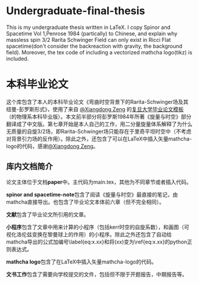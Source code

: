 # Undergraduate-final-thesis

This is my undergraduate thesis written in LaTeX. I copy Spinor and Spacetime Vol 1,Penrose 1984 (partically) to Chinese, and explain why massless spin 3/2 Rarita Schwinger Field can only exist in Ricci Flat spacetime(don't consider the backreaction with gravity, the background field). Moreover, the tex code of including a vectorized mathcha logo(tikz) is included.

# 本科毕业论文

这个库包含了本人的本科毕业论文《弯曲时空背景下的Rarita-Schwinger场及其纽曼-彭罗斯形式》，使用了来自 [@Xiangdong Zeng](https://github.com/stone-zeng) 的[复旦大学毕业论文模板](https://github.com/stone-zeng/fduthesis) （的物理系本科毕业版）。本文前半部分将彭罗斯1984年所著《旋量与时空》部分翻译成了中文版。第七章开始是本人自己的工作，用二分量旋量体系解释了为什么无质量的自旋$3/2$场，即Rarita-Schwinger场只能存在于里奇平坦时空中（不考虑对背景引力场的反作用）。除此之外，还包含了可以在LaTeX中插入矢量mathcha-logo的代码，感谢[@Xiangdong Zeng](https://github.com/stone-zeng)。

## 库内文档简介

论文主体位于文档**paper**中。主代码为main.tex，其他为不同章节或者插入代码。

**spinor and spacetime-note**包含了阅读《旋量与时空》最直接的笔记，由mathcha直接导出。也包含了毕业论文本体前六章（但不完全相同）。

**文献**包含了毕业论文所引用的文章。

**小程序**包含了文章中用来计算的小程序（包括kerr时空的自旋系数），和画图（可视化洛伦兹变换在黎曼球上的作用）的小程序。除此之外还包含了自动给mathcha导出的公式加编号\label{eq:x.xx}和将(xx)变为\ref{eq:x.xx}的python正则表达式。

**mathcha logo**包含了在LaTeX中插入矢量mathcha-logo的代码。

**文书工作**包含了需要向学校提交的文件，包括但不限于开题报告，中期报告等。
